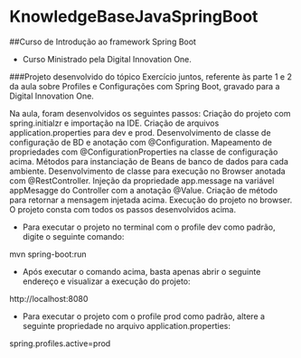 # KnowledgeBaseJavaSpringBoot

##Curso de Introdução ao framework Spring Boot

- Curso Ministrado pela Digital Innovation One.

###Projeto desenvolvido do tópico Exercício juntos, referente às parte 1 e 2 da aula sobre Profiles e Configurações com Spring Boot, gravado para a Digital Innovation One.

Na aula, foram desenvolvidos os seguintes passos:
Criação do projeto com spring.initialzr e importação na IDE. Criação de arquivos application.properties para dev e prod. Desenvolvimento de classe de configuração de BD e anotação com @Configuration. Mapeamento de propriedades com @ConfigurationProperties na classe de configuração acima. Métodos para instanciação de Beans de banco de dados para cada ambiente. Desenvolvimento de classe para execução no Browser anotada com @RestController. Injeção da propriedade app.message na variável appMesagge do Controller com a anotação @Value. Criação de método para retornar a mensagem injetada acima. Execução do projeto no browser. O projeto consta com todos os passos desenvolvidos acima.

- Para executar o projeto no terminal com o profile dev como padrão, digite o seguinte comando:

mvn spring-boot:run 

- Após executar o comando acima, basta apenas abrir o seguinte endereço e visualizar a execução do projeto:

http://localhost:8080 

- Para executar o projeto com o profile prod como padrão, altere a seguinte propriedade no arquivo application.properties:

spring.profiles.active=prod

